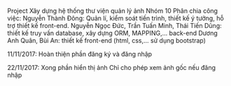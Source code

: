 Project Xây dựng hệ thống thư viện quản lý ảnh
Nhóm 10 
Phân chia công việc:
	Nguyễn Thành Đông: Quản lí, kiểm soát tiến trình, thiết kế ý tưởng, hỗ trợ thiết kế front-end.
	Nguyễn Ngọc Đức, Trần Tuấn Minh, Thái Tiến Dũng: thiết kế truy vấn database, xây dựng ORM, MAPPING,... back-end
	Dương Anh Quân, Bùi An: thiết kế front-end (html, css,... sử dụng bootstrap)

11/11/2017:
	Hoàn thiện phần đăng ký và đăng nhập
	
22/11/2017:
	Xong phần hiển thị ảnh
	Chỉ cho phép xem ảnh gốc nếu đăng nhập